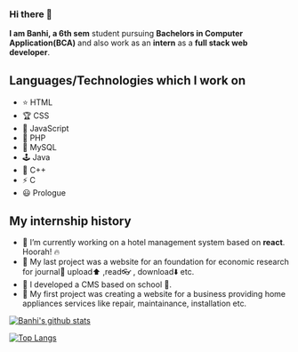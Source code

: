 ### Hi there 👋


**I am Banhi, a 6th sem** student pursuing **Bachelors in Computer Application(BCA)** and also work as an **intern** as a **full stack web developer**.

## Languages/Technologies which I work on

- ⭐ HTML 
- :trophy: CSS
- 🥇 JavaScript  
- 🧩 PHP
- 👑 MySQL
- 🕹️ Java
- 🌈 C++
- ⚡ C
- 😃 Prologue

## My internship history

- 🌠 I’m currently working on a hotel management system based on **react**. Hoorah! 🔥
- 🥉 My last project was a website for an foundation for economic research for journal📙 upload⬆️ ,read👓 , download⬇️ etc.
- 🥈 I developed a CMS based on school 🏫.
- 🥇 My first project was creating a website for a business providing home appliances services like repair, maintainance, installation etc.

[![Banhi's github stats](https://github-readme-stats.vercel.app/api?username=BanhiBikash&count_private=true&show_icons=true&theme=radical&hide_rank=false)](https://github.com/anuraghazra/github-readme-stats)

[![Top Langs](https://github-readme-stats.vercel.app/api/top-langs/?username=BanhiBikash)](https://github.com/anuraghazra/github-readme-stats)
